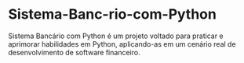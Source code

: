 # Sistema-Banc-rio-com-Python
Sistema Bancário com Python é um projeto voltado para  praticar e aprimorar  habilidades em Python, aplicando-as em um cenário real de desenvolvimento de software financeiro. 
